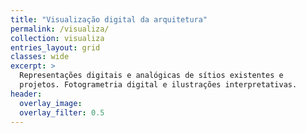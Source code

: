 ```yaml
---
title: "Visualização digital da arquitetura"
permalink: /visualiza/
collection: visualiza
entries_layout: grid
classes: wide
excerpt: >
  Representações digitais e analógicas de sítios existentes e
  projetos. Fotogrametria digital e ilustrações interpretativas.
header:
  overlay_image:
  overlay_filter: 0.5
---
```

